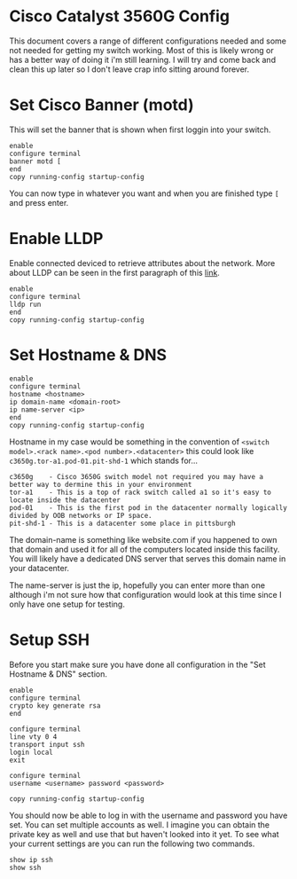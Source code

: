 Cisco Catalyst 3560G Config
===========================

This document covers a range of different configurations needed and some not needed for getting my switch working.
Most of this is likely wrong or has a better way of doing it i'm still learning. I will try and come back and clean
this up later so I don't leave crap info sitting around forever.

# Set Cisco Banner (motd)

This will set the banner that is shown when first loggin into your switch.

```
enable
configure terminal
banner motd [
end
copy running-config startup-config
```

You can now type in whatever you want and when you are finished type `[` and press enter.

# Enable LLDP

Enable connected deviced to retrieve attributes about the network. More about LLDP can be seen in the first paragraph
of this [link](http://www.cisco.com/c/en/us/td/docs/switches/lan/catalyst3560/software/release/12-2_55_se/configuration/guide/3560_scg/swlldp.html).

```
enable
configure terminal
lldp run
end
copy running-config startup-config
```

# Set Hostname & DNS

```
enable
configure terminal
hostname <hostname>
ip domain-name <domain-root>
ip name-server <ip>
end
copy running-config startup-config
```

Hostname in my case would be something in the convention of `<switch model>.<rack name>.<pod number>.<datacenter>` this could
look like `c3650g.tor-a1.pod-01.pit-shd-1` which stands for...

```
c3650g    - Cisco 3650G switch model not required you may have a better way to dermine this in your environment
tor-a1    - This is a top of rack switch called a1 so it's easy to locate inside the datacenter
pod-01    - This is the first pod in the datacenter normally logically divided by OOB networks or IP space.
pit-shd-1 - This is a datacenter some place in pittsburgh
```

The domain-name is something like website.com if you happened to own that domain and used it for all of the computers located
inside this facility. You will likely have a dedicated DNS server that serves this domain name in your datacenter.

The name-server is just the ip, hopefully you can enter more than one although i'm not sure how that configuration would look
at this time since I only have one setup for testing.

# Setup SSH

Before you start make sure you have done all configuration in the "Set Hostname & DNS" section.

```
enable
configure terminal
crypto key generate rsa
end

configure terminal
line vty 0 4
transport input ssh
login local
exit

configure terminal
username <username> password <password>

copy running-config startup-config
```

You should now be able to log in with the username and password you have set. You can set multiple accounts as well. I imagine 
you can obtain the private key as well and use that but haven't looked into it yet. To see what your current settings are you
can run the following two commands.

```
show ip ssh
show ssh
```
